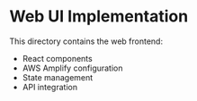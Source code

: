 # Web UI Implementation

This directory contains the web frontend:

- React components
- AWS Amplify configuration
- State management
- API integration
